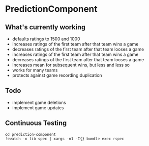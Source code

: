 # PredictionComponent

## What's currently working

* defaults ratings to 1500 and 1000
* increases ratings of the first team after that team wins a game
* decreases ratings of the first team after that team looses a game
* increases ratings of the first team after that team wins a game
* decreases ratings of the first team after that team looses a game
* increases mean for subsequent wins, but less and less so
* works for many teams
* protects against game recording duplication

## Todo

* implement game deletions
* implement game updates

## Continuous Testing

```
cd prediction-component
fswatch -o lib spec | xargs -n1 -I{} bundle exec rspec
```